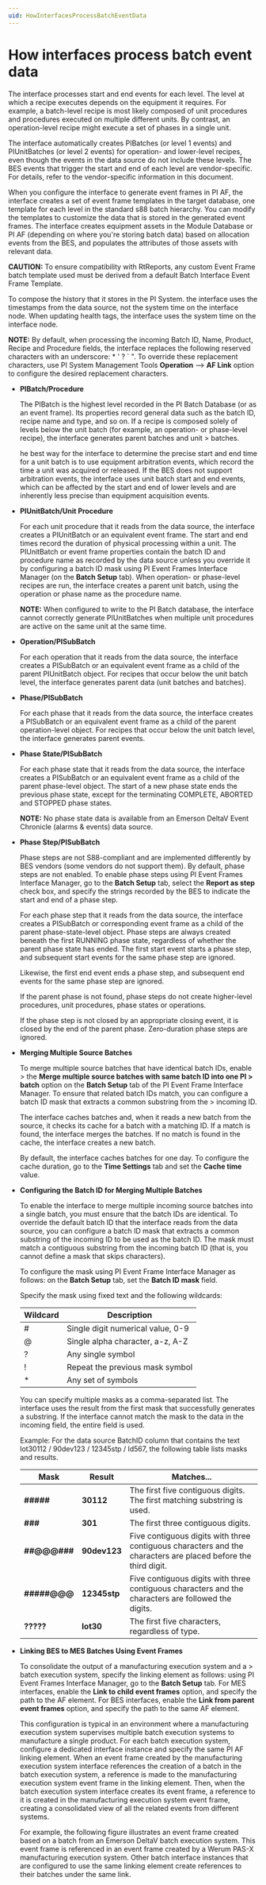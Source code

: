 ```yaml
---
uid: HowInterfacesProcessBatchEventData
---
```


# How interfaces process batch event data

The interface processes start and end events for each level. The level at which a recipe executes depends on the equipment it requires. For example, a batch-level recipe is most likely composed of unit procedures and procedures executed on multiple different units. By contrast, an operation-level recipe might execute a set of phases in a single unit.

The interface automatically creates PIBatches (or level 1 events) and PIUnitBatches (or level 2 events) for operation- and lower-level recipes, even though the events in the data source do not include these levels. The BES events that trigger the start and end of each level are vendor-specific. For details, refer to the vendor-specific information in this document.

When you configure the interface to generate event frames in PI AF, the interface creates a set of event frame templates in the target database, one template for each level in the standard s88 batch hierarchy. You can modify the templates to customize the data that is stored in the generated event frames. The interface creates equipment assets in the Module Database or PI AF (depending on where you\'re storing batch data) based on allocation events from the BES, and populates the attributes of those assets with relevant data.

**CAUTION:** To ensure compatibility with RtReports, any custom Event Frame batch template used must be derived from a default Batch Interface Event Frame Template.

To compose the history that it stores in the PI System. the interface uses the timestamps from the data source, not the system time on the interface node. When updating health tags, the interface uses the system time on the interface node.

**NOTE:** By default, when processing the incoming Batch ID, Name, Product, Recipe and Procedure fields, the interface replaces the following reserved characters with an underscore: \* \' ? \` \". To override these replacement characters, use PI System Management Tools **Operation** --> **AF Link** option to configure the desired replacement characters.

* **PIBatch/Procedure**

  The PIBatch is the highest level recorded in the PI Batch Database (or as an event frame). Its properties record general data such as the batch ID, recipe name and type, and so on. If a recipe is composed solely of levels below the unit batch (for example, an operation- or phase-level recipe), the interface generates parent batches and unit > batches. 

  he best way for the interface to determine the precise start and end time for a unit batch is to use equipment arbitration events, which record the time a unit was acquired or released. If the BES does not support arbitration events, the interface uses unit batch start and end events, which can be affected by the start and end of lower levels and are inherently less precise than equipment acquisition events.

* **PIUnitBatch/Unit Procedure**

  For each unit procedure that it reads from the data source, the interface creates a PIUnitBatch or an equivalent event frame. The start and end times record the duration of physical processing within a unit. The PIUnitBatch or event frame properties contain the batch ID and procedure name as recorded by the data source unless you override it by configuring a batch ID mask using PI Event Frames Interface  Manager (on the **Batch Setup** tab). When operation- or phase-level recipes are run, the interface creates a parent unit batch, using the operation or phase name as the procedure name.

  **NOTE:** When configured to write to the PI Batch database, the interface cannot correctly generate PIUnitBatches when multiple unit procedures are active on the same unit at the same time.

* **Operation/PISubBatch**

  For each operation that it reads from the data source, the interface creates a PISubBatch or an equivalent event frame as a child of the parent PIUnitBatch object. For recipes that occur below the unit batch level, the interface generates parent data (unit batches and batches).

* **Phase/PISubBatch**

  For each phase that it reads from the data source, the interface creates a PISubBatch or an equivalent event frame as a child of the parent operation-level object. For recipes that occur below the unit batch level, the interface generates parent events.

* **Phase State/PISubBatch**

  For each phase state that it reads from the data source, the interface creates a PISubBatch or an equivalent event frame as a child of the parent phase-level object. The start of a new phase state ends the previous phase state, except for the terminating COMPLETE, ABORTED and STOPPED phase states.

  **NOTE:** No phase state data is available from an Emerson DeltaV Event Chronicle (alarms & events) data source.

* **Phase Step/PISubBatch**

  Phase steps are not S88-compliant and are implemented differently by BES vendors (some vendors do not support them). By default, phase steps are not enabled. To enable phase steps using PI Event Frames Interface Manager, go to the **Batch Setup** tab, select the **Report as step** check box, and specify the strings recorded by the BES to  indicate the start and end of a phase step.

  For each phase step that it reads from the data source, the interface creates a PISubBatch or corresponding event frame as a child of the parent phase-state-level object. Phase steps are always created beneath the first RUNNING phase state, regardless of whether the parent phase state has ended. The first start event starts a phase step, and subsequent start events for the same phase step are ignored.

  Likewise, the first end event ends a phase step, and subsequent end events for the same phase step are ignored.

  If the parent phase is not found, phase steps do not create higher-level procedures, unit procedures, phase states or operations.

  If the phase step is not closed by an appropriate closing event, it is closed by the end of the parent phase. Zero-duration phase steps are ignored.

* **Merging Multiple Source Batches**

  To merge multiple source batches that have identical batch IDs, enable > the **Merge multiple source batches with same batch ID into one PI > batch** option on the **Batch Setup** tab of the PI Event Frame Interface Manager. To ensure that related batch IDs match, you can configure a batch ID mask that extracts a common substring from the > incoming ID.

  The interface caches batches and, when it reads a new batch from the source, it checks its cache for a batch with a matching ID. If a match is found, the interface merges the batches. If no match is found in the cache, the interface creates a new batch.

  By default, the interface caches batches for one day. To configure the cache duration, go to the **Time Settings** tab and set the **Cache time** value.

* **Configuring the Batch ID for Merging Multiple Batches**

  To enable the interface to merge multiple incoming source batches into a single batch, you must ensure that the batch IDs are identical. To override the default batch ID that the interface reads from the data source, you can configure a batch ID mask that extracts a common substring of the incoming ID to be used as the batch ID. The mask must match a contiguous substring from the incoming batch ID (that is, you cannot define a mask that skips characters).

  To configure the mask using PI Event Frame Interface Manager as follows: on the **Batch Setup** tab, set the **Batch ID mask** field.

  Specify the mask using fixed text and the following wildcards:

  | Wildcard | Description |
  | -------- |-------------|
  |#         | Single digit numerical value, 0-9 |
  | @        | Single alpha character, a-z, A-Z |
  | ?        | Any single symbol |
  !          | Repeat the previous mask symbol |
  | *        | Any set of symbols |

  You can specify multiple masks as a comma-separated list. The interface uses the result from the first mask that successfully generates a substring. If the interface cannot match the mask to the data in the incoming field, the entire field is used.

  Example: For the data source BatchID column that contains the text lot30112 / 90dev123 / 12345stp / ld567, the following table lists masks and results.


  | Mask | Result | Matches... | 
  | ---- | ------ | ---------- |
  | **\#\#\#\#\#** | **30112**   | The first five contiguous digits. The first matching substring is used. |
  | **\#\#\#** | **301** | The first three contiguous digits. || **@@@\#\#\#\#\#** | **lot30112** | Five contiguous digits with three contiguous characters and the characters are placed before the sequence of digits. |
  | **\#\#@@@\#\#\#** | **90dev123** | Five contiguous digits with three contiguous characters and the characters are placed before the third digit. |
  | **\#\#\#\#\#@@@** | **12345stp** | Five contiguous digits with three contiguous characters and the characters are followed the digits. |
  | **?????** |  **lot30** | The first five characters, regardless of type. |


* **Linking BES to MES Batches Using Event Frames**

  To consolidate the output of a manufacturing execution system and a > batch execution system, specify the linking element as follows: using PI Event Frames Interface Manager, go to the **Batch Setup** tab. For MES interfaces, enable the **Link to child event frames** option, and specify the path to the AF element. For BES interfaces, enable the **Link from parent event frames** option, and specify the path to the same AF element.

  This configuration is typical in an environment where a manufacturing execution system supervises multiple batch execution systems to manufacture a single product. For each batch execution system, configure a dedicated interface instance and specify the same PI AF linking element. When an event frame created by the manufacturing execution system interface references the creation of a batch in the batch execution system, a reference is made to the manufacturing execution system event frame in the linking element. Then, when the batch execution system interface creates its event frame, a reference to it is created in the manufacturing execution system event frame, creating a consolidated view of all the related events from different systems.

  For example, the following figure illustrates an event frame created based on a batch from an Emerson DeltaV batch execution system. This event frame is referenced in an event frame created by a Werum PAS-X manufacturing execution system. Other batch interface instances that  are configured to use the same linking element create references to their batches under the same link.
